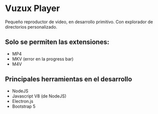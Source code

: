 # Vuzux Player

Pequeño reproductor de video, en desarrollo primitivo.
Con explorador de directorios personalizado.

## Solo se permiten las extensiones:
* MP4
* MKV (error en la progress bar)
* M4V

## Principales herramientas en el desarrollo
* NodeJS
* Javascript V8 (de NodeJS)
* Electron.js
* Bootstrap 5